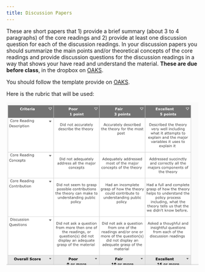 ```yaml
---
title: Discussion Papers 
---
```


These are short papers that 1) provide a brief
summary (about 3 to 4 paragraphs) of the core readings and 2) provide at
least one discussion question for each of the discussion readings. In
your discussion papers you should summarize the main points and/or
theoretical concepts of the core readings and provide discussion
questions for the discussion readings in a way that shows your have read
and understand the material. **These are due before class**, in the
dropbox on [OAKS](https://lms.cofc.edu/).

You should follow the template provide on [OAKS](https://lms.cofc.edu/).

Here is the rubric that will be used:

![Grading Rubric for Discussion Papers](paper_rubric.png)
